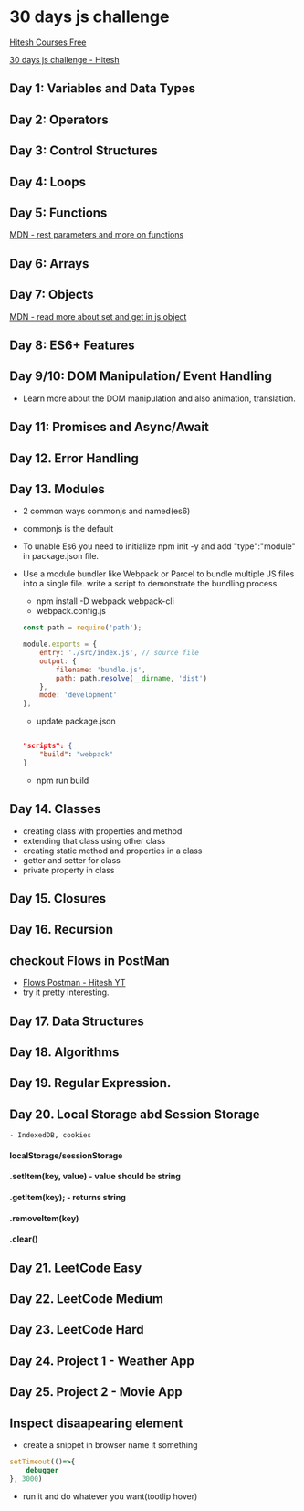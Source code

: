 # 30 days js challenge
[Hitesh Courses Free](https://courses.chaicode.com/learn)

[30 days js challenge - Hitesh](https://courses.chaicode.com/learn/home/30-days-of-Javascript-challenge/)

## Day 1: Variables and Data Types
## Day 2: Operators
## Day 3: Control Structures
## Day 4: Loops
## Day 5: Functions

[MDN - rest parameters and more on functions](https://developer.mozilla.org/en-US/docs/Web/JavaScript/Reference/Functions/rest_parameters)
## Day 6: Arrays
## Day 7: Objects

[MDN - read more about set and get in js object](https://developer.mozilla.org/en-US/docs/Web/JavaScript/Reference/Functions/set)

## Day 8: ES6+ Features

## Day 9/10: DOM Manipulation/ Event Handling

- Learn more about the DOM manipulation and also animation, translation.

## Day 11: Promises and Async/Await

## Day 12. Error Handling

## Day 13. Modules

- 2 common ways commonjs and named(es6)

- commonjs is the default
- To unable Es6 you need to initialize npm init -y and add "type":"module" in package.json file.

- Use a module bundler like Webpack or Parcel to bundle multiple JS files into a single file. write a script to demonstrate the bundling process

    - npm install -D webpack webpack-cli
    - webpack.config.js
    ```js
    const path = require('path');

    module.exports = {
        entry: './src/index.js', // source file
        output: {
            filename: 'bundle.js',
            path: path.resolve(__dirname, 'dist')
        },
        mode: 'development'
    };

    ```
    - update package.json
    ```json

    "scripts": {
        "build": "webpack"
    }

    ```
    - npm run build

## Day 14. Classes

- creating class with properties and method
- extending that class using other class
- creating static method and properties in a class
- getter and setter for class
- private property in class

## Day 15. Closures 
## Day 16. Recursion


## checkout Flows in PostMan
- [Flows Postman - Hitesh YT](https://youtu.be/73xrwXL_DMA)
- try it pretty interesting.

## Day 17. Data Structures
## Day 18. Algorithms
## Day 19. Regular Expression.
## Day 20. Local Storage abd Session Storage
    - IndexedDB, cookies

#### localStorage/sessionStorage
#### .setItem(key, value) - value should be string
#### .getItem(key); - returns string
#### .removeItem(key)
#### .clear()


## Day 21. LeetCode Easy
## Day 22. LeetCode Medium
## Day 23. LeetCode Hard
## Day 24. Project 1 - Weather App
## Day 25. Project 2 - Movie App


## Inspect disaapearing element

- create a snippet in browser name it something
```js
setTimeout(()=>{
    debugger
}, 3000)
```
- run it and do whatever you want(tootlip hover)
